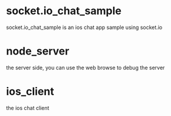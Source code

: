 socket.io_chat_sample
============

socket.io_chat_sample is an ios chat app sample using socket.io 




node_server
============

the server side, you can use the web browse to debug the server



ios_client
============

the ios chat client